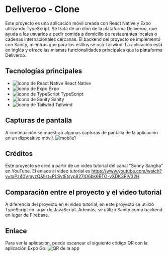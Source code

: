 # Deliveroo - Clone

Este proyecto es una aplicación móvil creada con React Native y Expo utilizando TypeScript. Se trata de un clon de la plataforma Deliveroo, que ayuda a los usuarios a pedir comida a domicilio de restaurantes locales o cadenas internacionales cercanas. El backend del proyecto se implementó con Sanity, mientras que para los estilos se usó Tailwind. La aplicación está en inglés y ofrece las mismas funcionalidades principales que la plataforma Deliveroo.

## Tecnologías principales
- ![icono de React Native](https://res.cloudinary.com/dyvccdkkl/image/upload/v1675896866/Iconos/React_yhyy73.png) React Native
- ![icono de Expo](https://res.cloudinary.com/dyvccdkkl/image/upload/v1676090888/Iconos/Expo_cyjbk1.png) Expo  
- ![icono de TypeScript](https://res.cloudinary.com/dyvccdkkl/image/upload/v1675896866/Iconos/Typescript_fz9cmf.png) TypeScript  
- ![icono de Sanity](https://res.cloudinary.com/dyvccdkkl/image/upload/v1675896866/Iconos/Sanity_ogmpmw.png) Sanity  
- ![icono de Tailwind](https://res.cloudinary.com/dyvccdkkl/image/upload/v1675900964/Iconos/Tailwind_ulewag.png) Tailwind  

## Capturas de pantalla
A continuación se muestran algunas capturas de pantalla de la aplicación en un dispositivo móvil.
![mobile1](./src/assets/screenshots/Mobile1.png)

## Créditos
Este proyecto se creó a partir de un video tutorial del canal "Sonny Sangha" en YouTube. El enlace al video tutorial es https://www.youtube.com/watch?v=taPz40VmyzQ&list=PLSvtEtsyp827IO6bk6BTO-vXDK3RIV32H.

## Comparación entre el proyecto y el video tutorial
A diferencia del proyecto en el video tutorial, en este proyecto se utilizó TypeScript en lugar de JavaScript. Además, se utilizó Sanity como backend en lugar de Firebase.

## Enlace
Para ver la aplicación, puede escanear el siguiente código QR con la aplicación Expo Go:
![QR de la app](https://expo.dev/@yeisonhernandez/NTF-Marketplace?serviceType=classic&distribution=expo-go)
